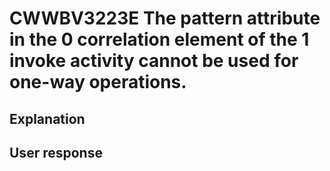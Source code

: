 # CWWBV3223E The pattern attribute in the 0 correlation element of the 1 invoke activity cannot be used for one-way operations.

## Explanation

## User response